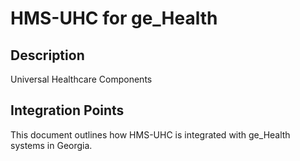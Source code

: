 # HMS-UHC for ge_Health

## Description

Universal Healthcare Components

## Integration Points

This document outlines how HMS-UHC is integrated with ge_Health systems in Georgia.
